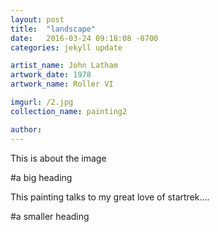 ```yaml
---
layout: post
title:  "landscape"
date:   2016-03-24 09:18:08 -0700
categories: jekyll update

artist_name: John Latham
artwork_date: 1978
artwork_name: Roller VI

imgurl: /2.jpg
collection_name: painting2

author:
---
```


This is about the image

#a big heading

This painting talks to my great love of startrek....

#a smaller heading